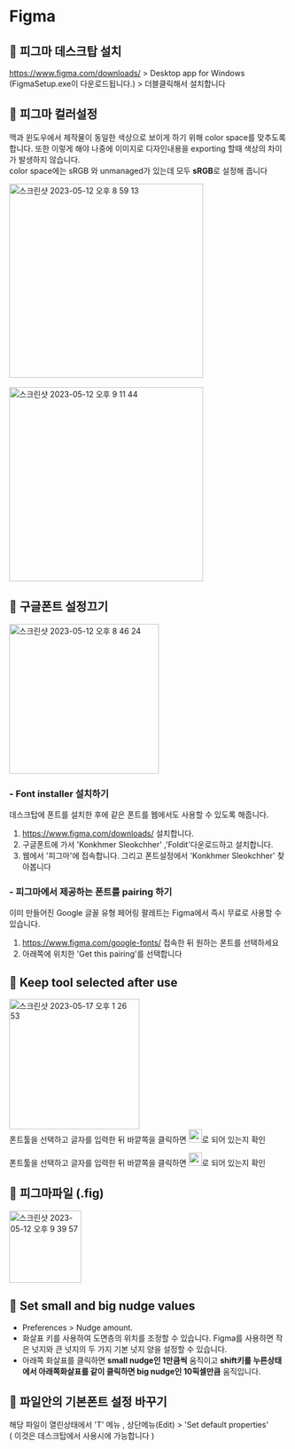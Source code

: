 # Figma

## 🍑 피그마 데스크탑 설치
https://www.figma.com/downloads/  > Desktop app for Windows (FigmaSetup.exe이 다운로드됩니다.) > 더블클릭해서 설치합니다 


## 🍑 피그마 컬러설정 
맥과 윈도우에서 제작물이 동일한 색상으로 보이게 하기 위해 color space를 맞추도록 합니다. 또한 이렇게 해야 나중에 이미지로 디자인내용을 exporting 할때 색상의 차이가 발생하지 않습니다.   
color space에는 sRGB 와 unmanaged가 있는데 모두 **sRGB**로 설정해 줍니다 

<img width="350" alt="스크린샷 2023-05-12 오후 8 59 13" src="https://github.com/PhoebeYoon/Figma/assets/48478079/7c20b3cd-4f64-4711-a1ff-38f37e50348f">
<br />
<br />

<img width="350" alt="스크린샷 2023-05-12 오후 9 11 44" src="https://github.com/PhoebeYoon/Figma/assets/48478079/20ef3012-c241-49d6-aa1c-ca34e721b131">


## 🍑 구글폰트 설정끄기

<img width="270" alt="스크린샷 2023-05-12 오후 8 46 24" src="https://github.com/PhoebeYoon/Figma/assets/48478079/0a8212ca-d0a2-4f0e-be61-1b7c886d6e15">   


### - Font installer 설치하기
데스크탑에 폰트를 설치한 후에 같은 폰트를 웹에서도 사용할 수 있도록 해줍니다.
1. https://www.figma.com/downloads/  설치합니다.
2. 구글폰트에 가서 'Konkhmer Sleokchher' ,'Foldit'다운로드하고 설치합니다.
3. 웹에서 '피그마'에 접속합니다. 그리고 폰트설정에서 'Konkhmer Sleokchher' 찾아봅니다


### - 피그마에서 제공하는 폰트를 pairing 하기
이미 만들어진 Google 글꼴 유형 페어링 팔레트는 Figma에서 즉시 무료로 사용할 수 있습니다.
1. https://www.figma.com/google-fonts/ 접속한 뒤 원하는 폰트를 선택하세요 
2. 아래쪽에 위치한 'Get this pairing'를 선택합니다 

## 🍑 Keep tool selected after use  
<img width="235" alt="스크린샷 2023-05-17 오후 1 26 53" src="https://github.com/PhoebeYoon/Figma/assets/48478079/1d094ee8-c4ee-4f5f-ac60-229a3c016284"><br />
폰트툴을 선택하고 글자를 입력한 뒤 바깥쪽을 클릭하면 <img width="24" alt="스크린샷 2023-05-17 오후 1 31 41" src="https://github.com/PhoebeYoon/Figma/assets/48478079/3cd5c46e-37f7-4046-a4d4-99d18d7d8f48">로 되어 있는지 확인  <br />

폰트툴을 선택하고 글자를 입력한 뒤 바깥쪽을 클릭하면 <img width="24" alt="스크린샷 2023-05-17 오후 1 31 33" src="https://github.com/PhoebeYoon/Figma/assets/48478079/afb49bdb-5592-42ed-85b2-a705c05e1444">로 되어 있는지 확인


## 🍑 피그마파일 (.fig)  
<img width="130" alt="스크린샷 2023-05-12 오후 9 39 57" src="https://github.com/PhoebeYoon/Figma/assets/48478079/24664b9e-7710-4168-a037-1d7d6d3a0527">

## 🍑 Set small and big nudge values
- Preferences > Nudge amount.  
- 화살표 키를 사용하여 도면층의 위치를 조정할 수 있습니다. Figma를 사용하면 작은 넛지와 큰 넛지의 두 가지 기본 넛지 양을 설정할 수 있습니다. 
- 아래쪽 화살표를 클릭하면 **small nudge인 1만큼씩** 움직이고 **shift키를 누른상태에서 아래쪽화살표를 같이 클릭하면 big nudge인 10픽셀만큼** 
움직입니다.  


## 🍑 파일안의 기본폰트 설정 바꾸기
해당 파일이 열린상태에서 'T' 메뉴 , 상단메뉴(Edit) > 'Set default properties'   
( 이것은 데스크탑에서 사용시에 가능합니다 )
